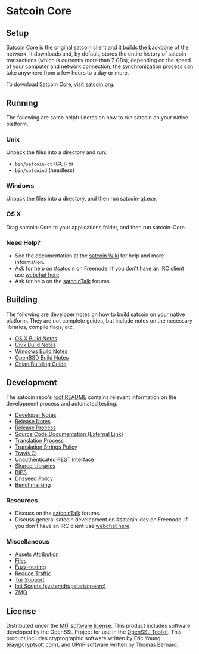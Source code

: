 Satcoin Core
=============

Setup
---------------------
Satcoin Core is the original satcoin client and it builds the backbone of the network. It downloads and, by default, stores the entire history of satcoin transactions (which is currently more than 7 GBs); depending on the speed of your computer and network connection, the synchronization process can take anywhere from a few hours to a day or more.

To download Satcoin Core, visit [satcoin.org](http://satcoin.org).

Running
---------------------
The following are some helpful notes on how to run satcoin on your native platform.

### Unix

Unpack the files into a directory and run:

- `bin/satcoin-qt` (GUI) or
- `bin/satcoind` (headless)

### Windows

Unpack the files into a directory, and then run satcoin-qt.exe.

### OS X

Drag satcoin-Core to your applications folder, and then run satcoin-Core.

### Need Help?

* See the documentation at the [satcoin Wiki](https://satcoin.info/)
for help and more information.
* Ask for help on [#satcoin](http://webchat.freenode.net?channels=satcoin) on Freenode. If you don't have an IRC client use [webchat here](http://webchat.freenode.net?channels=satcoin).
* Ask for help on the [satcoinTalk](https://satcointalk.io/) forums.

Building
---------------------
The following are developer notes on how to build satcoin on your native platform. They are not complete guides, but include notes on the necessary libraries, compile flags, etc.

- [OS X Build Notes](build-osx.md)
- [Unix Build Notes](build-unix.md)
- [Windows Build Notes](build-windows.md)
- [OpenBSD Build Notes](build-openbsd.md)
- [Gitian Building Guide](gitian-building.md)

Development
---------------------
The satcoin repo's [root README](/README.md) contains relevant information on the development process and automated testing.

- [Developer Notes](developer-notes.md)
- [Release Notes](release-notes.md)
- [Release Process](release-process.md)
- [Source Code Documentation (External Link)](https://dev.visucore.com/satcoin/doxygen/)
- [Translation Process](translation_process.md)
- [Translation Strings Policy](translation_strings_policy.md)
- [Travis CI](travis-ci.md)
- [Unauthenticated REST Interface](REST-interface.md)
- [Shared Libraries](shared-libraries.md)
- [BIPS](bips.md)
- [Dnsseed Policy](dnsseed-policy.md)
- [Benchmarking](benchmarking.md)

### Resources
* Discuss on the [satcoinTalk](https://satcointalk.io/) forums.
* Discuss general satcoin development on #satcoin-dev on Freenode. If you don't have an IRC client use [webchat here](http://webchat.freenode.net/?channels=satcoin-dev).

### Miscellaneous
- [Assets Attribution](assets-attribution.md)
- [Files](files.md)
- [Fuzz-testing](fuzzing.md)
- [Reduce Traffic](reduce-traffic.md)
- [Tor Support](tor.md)
- [Init Scripts (systemd/upstart/openrc)](init.md)
- [ZMQ](zmq.md)

License
---------------------
Distributed under the [MIT software license](/COPYING).
This product includes software developed by the OpenSSL Project for use in the [OpenSSL Toolkit](https://www.openssl.org/). This product includes
cryptographic software written by Eric Young ([eay@cryptsoft.com](mailto:eay@cryptsoft.com)), and UPnP software written by Thomas Bernard.
